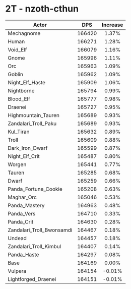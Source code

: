 # 2T - nzoth-cthun
| Actor | DPS | Increase |
|---|:---:|:---:|
|Mechagnome|166420|1.37%|
|Human|166271|1.28%|
|Void_Elf|166079|1.16%|
|Gnome|165996|1.11%|
|Orc|165963|1.09%|
|Goblin|165962|1.09%|
|Night_Elf_Haste|165909|1.06%|
|Nightborne|165794|0.99%|
|Blood_Elf|165777|0.98%|
|Draenei|165727|0.95%|
|Highmountain_Tauren|165689|0.93%|
|Zandalari_Troll_Paku|165689|0.93%|
|Kul_Tiran|165632|0.89%|
|Troll|165609|0.88%|
|Dark_Iron_Dwarf|165599|0.87%|
|Night_Elf_Crit|165487|0.80%|
|Worgen|165441|0.77%|
|Tauren|165285|0.68%|
|Dwarf|165259|0.66%|
|Panda_Fortune_Cookie|165208|0.63%|
|Maghar_Orc|165046|0.53%|
|Panda_Mastery|164963|0.48%|
|Panda_Vers|164710|0.33%|
|Panda_Crit|164630|0.28%|
|Zandalari_Troll_Bwonsamdi|164467|0.18%|
|Undead|164457|0.18%|
|Zandalari_Troll_Kimbul|164407|0.14%|
|Panda_Haste|164297|0.08%|
|Base|164169|0.00%|
|Vulpera|164154|-0.01%|
|Lightforged_Draenei|164151|-0.01%|
